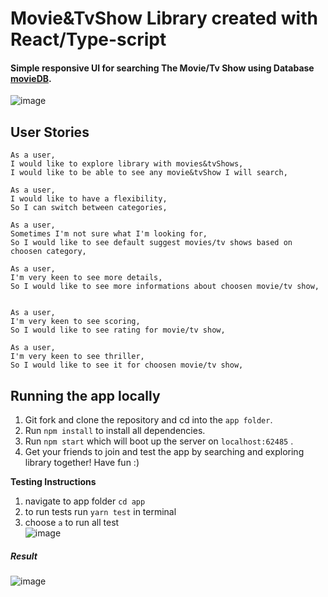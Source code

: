 
#  Movie&TvShow Library created with React/Type-script

#### Simple responsive UI for searching The Movie/Tv Show using Database [movieDB](https://www.themoviedb.org/documentation/api​). 
![image](https://user-images.githubusercontent.com/42943907/69501962-06673600-0f02-11ea-8042-656d76b1e549.png)
## User Stories

```
As a user,
I would like to explore library with movies&tvShows,
I would like to be able to see any movie&tvShow I will search,

As a user,
I would like to have a flexibility,
So I can switch between categories,

As a user,
Sometimes I'm not sure what I'm looking for,
So I would like to see default suggest movies/tv shows based on choosen category,

As a user,
I'm very keen to see more details,
So I would like to see more informations about choosen movie/tv show,


As a user,
I'm very keen to see scoring,
So I would like to see rating for movie/tv show,

As a user,
I'm very keen to see thriller,
So I would like to see it for choosen movie/tv show,
```

## Running the app locally

1. Git fork and clone the repository and cd into the `app folder`.
2. Run ```npm install``` to install all dependencies.
4. Run ```npm start``` which will boot up the server on `localhost:62485` .
5. Get your friends to join and test the app by searching and exploring library together! Have fun :)

**Testing Instructions**


1. navigate to app folder  ```cd app```
2. to run tests run ```yarn test``` in terminal
3. choose `a` to run all test\
![image](https://user-images.githubusercontent.com/42943907/69501612-855a6f80-0efe-11ea-8f20-e5495a44b9a8.png)

##### Result
![image](https://user-images.githubusercontent.com/42943907/69501632-b8046800-0efe-11ea-9225-9243836f7716.png)

